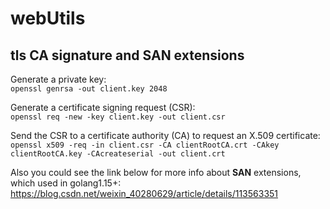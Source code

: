 # webUtils
## tls CA signature and SAN extensions
Generate a private key:</br>
```openssl genrsa -out client.key 2048```

Generate a certificate signing request (CSR):</br>
```openssl req -new -key client.key -out client.csr```

Send the CSR to a certificate authority (CA) to request an X.509 certificate:</br>
```openssl x509 -req -in client.csr -CA clientRootCA.crt -CAkey clientRootCA.key -CAcreateserial -out client.crt```

Also you could see the link below for more info about **SAN** extensions, which used in golang1.15+:
https://blog.csdn.net/weixin_40280629/article/details/113563351
